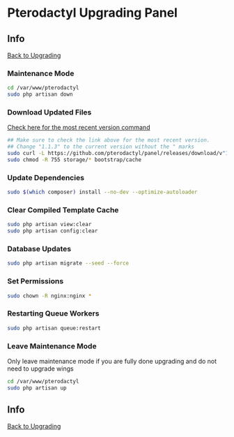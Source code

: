 # Pterodactyl Upgrading Panel

## Info

[Back to Upgrading](/Pterodactyl/3%20-%20Upgrading)

### Maintenance Mode

```sh
cd /var/www/pterodactyl
sudo php artisan down
```

### Download Updated Files

[Check here for the most recent version command](https://pterodactyl.io/panel/1.0/upgrade/1.0.html#fetch-updated-files)

```sh
## Make sure to check the link above for the most recent version.
## Change "1.1.3" to the current version without the " marks
sudo curl -L https://github.com/pterodactyl/panel/releases/download/v"1.1.3"/panel.tar.gz | sudo tar -xzv
sudo chmod -R 755 storage/* bootstrap/cache
```

### Update Dependencies

```sh
sudo $(which composer) install --no-dev --optimize-autoloader
```

### Clear Compiled Template Cache

```sh
sudo php artisan view:clear
sudo php artisan config:clear
```

### Database Updates

```sh
sudo php artisan migrate --seed --force
```

### Set Permissions

```sh
sudo chown -R nginx:nginx *
```

### Restarting Queue Workers

```sh
sudo php artisan queue:restart
```

### Leave Maintenance Mode

Only leave maintenance mode if you are fully done upgrading and do not need to upgrade wings

```sh
cd /var/www/pterodactyl
sudo php artisan up
```

## Info

[Back to Upgrading](/Pterodactyl/3%20-%20Upgrading)